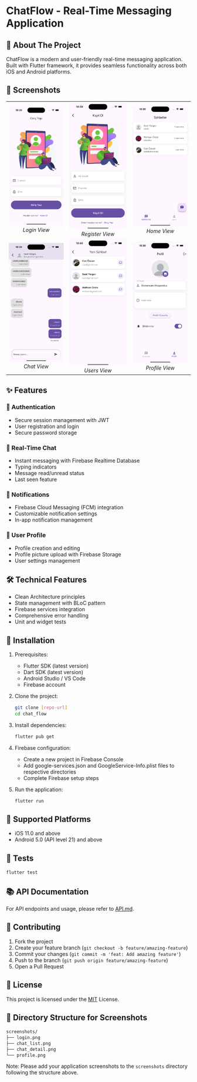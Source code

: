 # ChatFlow - Real-Time Messaging Application

## 🚀 About The Project

ChatFlow is a modern and user-friendly real-time messaging application. Built with Flutter framework, it provides seamless functionality across both iOS and Android platforms.

## 📱 Screenshots

<div align="center">
 <table>
  <tr>
    <td align="center">
      <img src="screenshots/login.png" alt="Login View" width="300">
      <br><em>Login View</em>
    </td>
    <td align="center">
      <img src="screenshots/register.png" alt="Register View" width="300">
      <br><em>Register View</em>
    </td>
     <td align="center">
      <img src="screenshots/home.png" alt="Home View" width="300">
      <br><em>Home View</em>
    </td>
  </tr>
  <tr>
    <td align="center">
      <img src="screenshots/chat.png" alt="Chat View" width="300">
      <br><em>Chat View</em>
    </td>
    <td align="center">
      <img src="screenshots/users.png" alt="Users View" width="300">
      <br><em>Users View</em>
    </td>
     <td align="center">
      <img src="screenshots/profile.png" alt="Profile View" width="300">
      <br><em>Profile View</em>
    </td>
    <tr>
   
  
</table>

</div>

## ✨ Features

### 🔐 Authentication

- Secure session management with JWT
- User registration and login
- Secure password storage

### 💬 Real-Time Chat

- Instant messaging with Firebase Realtime Database
- Typing indicators
- Message read/unread status
- Last seen feature

### 🔔 Notifications

- Firebase Cloud Messaging (FCM) integration
- Customizable notification settings
- In-app notification management

### 👤 User Profile

- Profile creation and editing
- Profile picture upload with Firebase Storage
- User settings management

## 🛠 Technical Features

- Clean Architecture principles
- State management with BLoC pattern
- Firebase services integration
- Comprehensive error handling
- Unit and widget tests

## 🔧 Installation

1. Prerequisites:

   - Flutter SDK (latest version)
   - Dart SDK (latest version)
   - Android Studio / VS Code
   - Firebase account

2. Clone the project:

   ```bash
   git clone [repo-url]
   cd chat_flow
   ```

3. Install dependencies:

   ```bash
   flutter pub get
   ```

4. Firebase configuration:

   - Create a new project in Firebase Console
   - Add google-services.json and GoogleService-Info.plist files to respective directories
   - Complete Firebase setup steps

5. Run the application:
   ```bash
   flutter run
   ```

## 📱 Supported Platforms

- iOS 11.0 and above
- Android 5.0 (API level 21) and above

## 🧪 Tests

```bash
flutter test
```

## 📚 API Documentation

For API endpoints and usage, please refer to [API.md](API.md).

## 🤝 Contributing

1. Fork the project
2. Create your feature branch (`git checkout -b feature/amazing-feature`)
3. Commit your changes (`git commit -m 'feat: Add amazing feature'`)
4. Push to the branch (`git push origin feature/amazing-feature`)
5. Open a Pull Request

## 📄 License

This project is licensed under the [MIT](LICENSE) License.

## 📸 Directory Structure for Screenshots

```
screenshots/
├── login.png
├── chat_list.png
├── chat_detail.png
└── profile.png
```

Note: Please add your application screenshots to the `screenshots` directory following the structure above.

